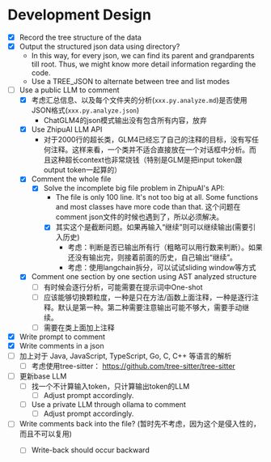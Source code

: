 # Development Design

- [x] Record the tree structure of the data
- [x] Output the structured json data using directory?
    - In this way, for every json, we can find its parent and grandparents till root. Thus, we might know more detail information regarding the code.
    - Use a TREE_JSON to alternate between tree and list modes
- [ ] Use a public LLM to comment
    - [x] 考虑汇总信息、以及每个文件夹的分析(`xxx.py.analyze.md`)是否使用JSON格式(`xxx.py.analyze.json`)
        - ChatGLM4的json模式输出没有包含所有内容，放弃
    - [x] Use ZhipuAI LLM API
        - 对于2000行的超长类，GLM4已经忘了自己的注释的目标，没有写任何注释。这样来看，一个类并不适合直接放在一个对话框中分析。而且这种超长context也非常烧钱（特别是GLM是把input token跟output token一起算的）
    - [x] Comment the whole file
        - [x] Solve the incomplete big file problem in ZhipuAI's API: 
            - The file is only 100 line. It's not too big at all. Some functions and most classes have more code than that. 这个问题在comment json文件的时候也遇到了，所以必须解决。
            - [x] 其实这个是截断问题。如果再输入“继续”则可以继续输出(需要引入历史)
                - 考虑：判断是否已输出所有行（粗略可以用行数来判断）。如果还没有输出完，则接着前面的历史，自己输出“继续”。
                - 考虑：使用langchain拆分，可以试试sliding window等方式
    - [x] Comment one section by one section using AST analyzed structure
        - [ ] 有时候会逐行分析，可能需要在提示词中One-shot
        - [ ] 应该能够切换颗粒度，一种是只在方法/函数上面注释，一种是逐行注释。默认是第一种。第二种需要注意输出可能不够大，需要手动继续。
        - [ ] 需要在类上面加上注释
- [x] Write prompt to comment
- [x] Write comments in a json
- [ ] 加上对于 Java, JavaScript, TypeScript, Go, C, C++ 等语言的解析
    - [ ] 考虑使用tree-sitter： https://github.com/tree-sitter/tree-sitter
- [ ] 更新base LLM
    - [ ] 找一个不计算输入token，只计算输出token的LLM
        - [ ] Adjust prompt accordingly.
    - [ ] Use a private LLM through ollama to comment
        - [ ] Adjust prompt accordingly.
- [ ] Write comments back into the file? (暂时先不考虑，因为这个是侵入性的，而且不可以复用)
    - [ ] Write-back should occur backward

